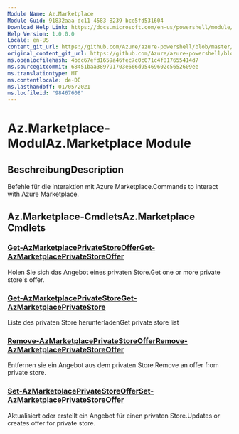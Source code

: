 ```yaml
---
Module Name: Az.Marketplace
Module Guid: 91832aaa-dc11-4583-8239-bce5fd531604
Download Help Link: https://docs.microsoft.com/en-us/powershell/module/az.marketplace
Help Version: 1.0.0.0
Locale: en-US
content_git_url: https://github.com/Azure/azure-powershell/blob/master/src/Marketplace/Marketplace/help/Az.Marketplace.md
original_content_git_url: https://github.com/Azure/azure-powershell/blob/master/src/Marketplace/Marketplace/help/Az.Marketplace.md
ms.openlocfilehash: 4bdc67efd1659a46fec7c0c071c4f817655414d7
ms.sourcegitcommit: 68451baa389791703e666d95469602c5652609ee
ms.translationtype: MT
ms.contentlocale: de-DE
ms.lasthandoff: 01/05/2021
ms.locfileid: "98467608"
---
```

# <span data-ttu-id="31b11-101">Az.Marketplace-Modul</span><span class="sxs-lookup"><span data-stu-id="31b11-101">Az.Marketplace Module</span></span>
## <span data-ttu-id="31b11-102">Beschreibung</span><span class="sxs-lookup"><span data-stu-id="31b11-102">Description</span></span>
<span data-ttu-id="31b11-103">Befehle für die Interaktion mit Azure Marketplace.</span><span class="sxs-lookup"><span data-stu-id="31b11-103">Commands to interact with Azure Marketplace.</span></span>

## <span data-ttu-id="31b11-104">Az.Marketplace-Cmdlets</span><span class="sxs-lookup"><span data-stu-id="31b11-104">Az.Marketplace Cmdlets</span></span>
### [<span data-ttu-id="31b11-105">Get-AzMarketplacePrivateStoreOffer</span><span class="sxs-lookup"><span data-stu-id="31b11-105">Get-AzMarketplacePrivateStoreOffer</span></span>](Get-AzMarketplacePrivateStoreOffer.md)
<span data-ttu-id="31b11-106">Holen Sie sich das Angebot eines privaten Store.</span><span class="sxs-lookup"><span data-stu-id="31b11-106">Get one or more private store's offer.</span></span>

### [<span data-ttu-id="31b11-107">Get-AzMarketplacePrivateStore</span><span class="sxs-lookup"><span data-stu-id="31b11-107">Get-AzMarketplacePrivateStore</span></span>](Get-AzMarketplacePrivateStore.md)
<span data-ttu-id="31b11-108">Liste des privaten Store herunterladen</span><span class="sxs-lookup"><span data-stu-id="31b11-108">Get private store list</span></span>

### [<span data-ttu-id="31b11-109">Remove-AzMarketplacePrivateStoreOffer</span><span class="sxs-lookup"><span data-stu-id="31b11-109">Remove-AzMarketplacePrivateStoreOffer</span></span>](Remove-AzMarketplacePrivateStoreOffer.md)
<span data-ttu-id="31b11-110">Entfernen sie ein Angebot aus dem privaten Store.</span><span class="sxs-lookup"><span data-stu-id="31b11-110">Remove an offer from private store.</span></span>

### [<span data-ttu-id="31b11-111">Set-AzMarketplacePrivateStoreOffer</span><span class="sxs-lookup"><span data-stu-id="31b11-111">Set-AzMarketplacePrivateStoreOffer</span></span>](Set-AzMarketplacePrivateStoreOffer.md)
<span data-ttu-id="31b11-112">Aktualisiert oder erstellt ein Angebot für einen privaten Store.</span><span class="sxs-lookup"><span data-stu-id="31b11-112">Updates or creates offer for private store.</span></span>

